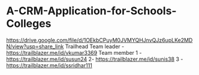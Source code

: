 # A-CRM-Application-for-Schools-Colleges
https://drive.google.com/file/d/1OEkbCPuyM0JVMYQHJnvQJz6upLKe2MDN/view?usp=share_link
Trailhead
Team leader - https://trailblazer.me/id/vkumar3369
Team member 
1 - https://trailblazer.me/id/susun24
2- https://trailblazer.me/id/sunis38
3 - https://trailblazer.me/id/ssridhar111

